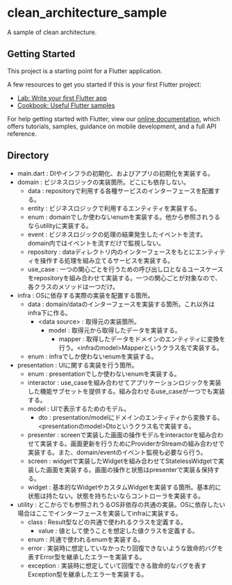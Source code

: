 # clean_architecture_sample

A sample of clean architecture.

## Getting Started

This project is a starting point for a Flutter application.

A few resources to get you started if this is your first Flutter project:

- [Lab: Write your first Flutter app](https://flutter.dev/docs/get-started/codelab)
- [Cookbook: Useful Flutter samples](https://flutter.dev/docs/cookbook)

For help getting started with Flutter, view our
[online documentation](https://flutter.dev/docs), which offers tutorials,
samples, guidance on mobile development, and a full API reference.

## Directory
- main.dart : DIやインフラの初期化、およびアプリの初期化を実装する。
- domain : ビジネスロジックの実装箇所。どこにも依存しない。
  - data : repositoryで利用する各種サービスのインターフェースを配置する。
  - entity : ビジネスロジックで利用するエンティティを実装する。
  - enum : domainでしか使わないenumを実装する。他から参照されうるならutilityに実装する。
  - event : ビジネスロジックの処理の結果発生したイベントを流す。domain内ではイベントを流すだけで監視しない。
  - repository : dataディレクトリ内のインターフェースをもとにエンティティを操作する処理を組み立てるサービスを実装する。
  - use_case : 一つの関心ごとを行うための呼び出し口となるユースケースをrepositoryを組み合わせて実装する。一つの関心ごとが対象なので、各クラスのメソッドは一つだけ。
- infra : OSに依存する実際の実装を配置する箇所。
  - data : domain/dataのインターフェースを実装する箇所。これ以外はinfra下に作る。
    - \<data source\> : 取得元の実装箇所。
      - model : 取得元から取得したデータを実装する。
        - mapper : 取得したデータをドメインのエンティティに変換を行う。\<infraのmodel\>Mapperというクラス名で実装する。
  - enum : infraでしか使わないenumを実装する。
- presentation : UIに関する実装を行う箇所。
  - enum : presentationでしか使わないenumを実装する。
  - interactor : use_caseを組み合わせてアプリケーションロジックを実装した機能サブセットを提供する。組み合わせるuse_caseが一つでも実装する。
  - model : UIで表示するためのモデル。
      - dto : presentation/modelにドメインのエンティティから変換する。\<presentationのmodel\>Dtoというクラス名で実装する。
  - presenter : screenで実装した画面の操作モデルをinteractorを組み合わせて実装する。画面更新を行うためにProviderかStreamの組み合わせで実装する。また、domain/eventのイベント監視も必要なら行う。
  - screen : widgetで実装したWidgetを組み合わせてStatelessWidgetで実装した画面を実装する。画面の操作と状態はpresenterで実装＆保持する。
  - widget : 基本的なWidgetやカスタムWidgetを実装する箇所。基本的に状態は持たない。状態を持ちたいならコントローラを実装する。
- utility : どこからでも参照されうるOS非依存の共通の実装。OSに依存したい場合はここでインターフェースを実装してinfraに実装する。
  - class : Result型などの共通で使われるクラスを定義する。
    - value : 値として使うことを想定した値クラスを定義する。
  - enum : 共通で使われるenumを実装する。 
  - error : 実装時に想定していなかったり回復できないような致命的バグを表すError型を継承したエラーを実装する。
  - exception : 実装時に想定していて回復できる致命的なバグを表すException型を継承したエラーを実装する。
